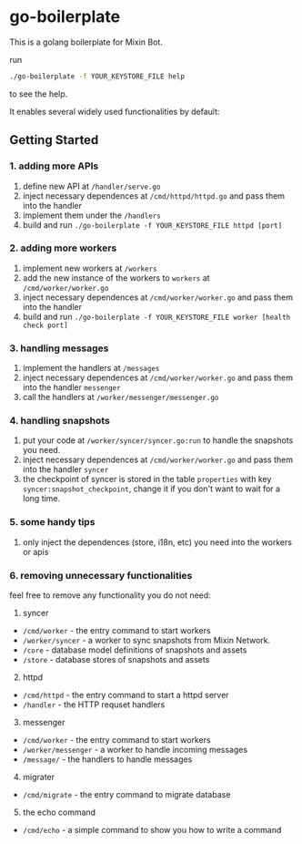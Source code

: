 # go-boilerplate

This is a golang boilerplate for Mixin Bot.

run 

```bash
./go-boilerplate -f YOUR_KEYSTORE_FILE help
```

to see the help.

It enables several widely used functionalities by default:

## Getting Started

### 1. adding more APIs

1. define new API at `/handler/serve.go` 
2. inject necessary dependences at `/cmd/httpd/httpd.go` and pass them into the handler
3. implement them under the `/handlers`
4. build and run `./go-boilerplate -f YOUR_KEYSTORE_FILE httpd [port]`

### 2. adding more workers

1. implement new workers at `/workers`
2. add the new instance of the workers to `workers` at `/cmd/worker/worker.go`
3. inject necessary dependences at `/cmd/worker/worker.go` and pass them into the handler
4. build and run `./go-boilerplate -f YOUR_KEYSTORE_FILE worker [health check port]`

### 3. handling messages

1. implement the handlers at `/messages`
2. inject necessary dependences at `/cmd/worker/worker.go` and pass them into the handler `messenger`
3. call the handlers at `/worker/messenger/messenger.go`

### 4. handling snapshots

1. put your code at `/worker/syncer/syncer.go:run` to handle the snapshots you need.
2. inject necessary dependences at `/cmd/worker/worker.go` and pass them into the handler `syncer`
3. the checkpoint of syncer is stored in the table `properties` with key `syncer:snapshot_checkpoint`, change it if you don't want to wait for a long time.

### 5. some handy tips

1. only inject the dependences (store, i18n, etc) you need into the workers or apis

### 6. removing unnecessary functionalities

feel free to remove any functionality you do not need:

1. syncer
  - `/cmd/worker` - the entry command to start workers
  - `/worker/syncer` - a worker to sync snapshots from Mixin Network. 
  - `/core` - database model definitions of snapshots and assets
  - `/store` - database stores of snapshots and assets
2. httpd
  - `/cmd/httpd` - the entry command to start a httpd server
  - `/handler` - the HTTP requset handlers
3. messenger
  - `/cmd/worker` - the entry command to start workers
  - `/worker/messenger` - a worker to handle incoming messages
  - `/message/` - the handlers to handle messages
4. migrater
  - `/cmd/migrate` - the entry command to migrate database
5. the echo command
  - `/cmd/echo` - a simple command to show you how to write a command
